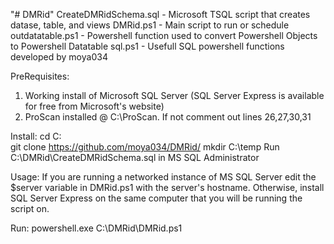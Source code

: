 "# DMRid" 
CreateDMRidSchema.sql - Microsoft TSQL script that creates datase, table, and views
DMRid.ps1 - Main script to run or schedule
outdatatable.ps1 - Powershell function used to convert Powershell Objects to Powershell Datatable
sql.ps1 - Usefull SQL powershell functions developed by moya034

PreRequisites:
1. Working install of Microsoft SQL Server (SQL Server Express is available for free from Microsoft's website)
2. ProScan installed @ C:\ProScan. If not comment out lines 26,27,30,31

Install:
cd C:\
git clone https://github.com/moya034/DMRid/
mkdir C:\temp
Run C:\DMRid\CreateDMRidSchema.sql in MS SQL Administrator

Usage:
If you are running a networked instance of MS SQL Server edit the $server variable in DMRid.ps1 with the server's hostname.
Otherwise, install SQL Server Express on the same computer that you will be running the script on.

Run:
powershell.exe C:\DMRid\DMRid.ps1